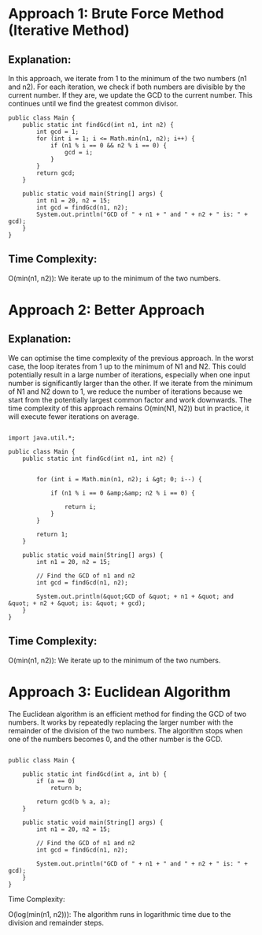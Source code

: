 # Approach 1: Brute Force Method (Iterative Method)
## Explanation:
In this approach, we iterate from 1 to the minimum of the two numbers (n1 and n2). For each iteration, we check if both numbers are divisible by the current number. If they are, we update the GCD to the current number. This continues until we find the greatest common divisor.
```
public class Main {
    public static int findGcd(int n1, int n2) {
        int gcd = 1;
        for (int i = 1; i <= Math.min(n1, n2); i++) {
            if (n1 % i == 0 && n2 % i == 0) {
                gcd = i;
            }
        }
        return gcd;
    }

    public static void main(String[] args) {
        int n1 = 20, n2 = 15;
        int gcd = findGcd(n1, n2);
        System.out.println("GCD of " + n1 + " and " + n2 + " is: " + gcd);
    }
}

```
## Time Complexity:

O(min(n1, n2)): We iterate up to the minimum of the two numbers.

# Approach 2: Better Approach
## Explanation:

We can optimise the time complexity of the previous approach. In the worst case, the loop iterates from 1 up to the minimum of N1 and N2. This could potentially result in a large number of iterations, especially when one input number is significantly larger than the other.
If we iterate from the minimum of N1 and N2 down to 1, we reduce the number of iterations because we start from the potentially largest common factor and work downwards.
The time complexity of this approach remains O(min(N1, N2)) but in practice, it will execute fewer iterations on average.
```
                                
import java.util.*;

public class Main {
    public static int findGcd(int n1, int n2) {
       
        
        for (int i = Math.min(n1, n2); i &gt; 0; i--) {
            
            if (n1 % i == 0 &amp;&amp; n2 % i == 0) {
                
                return i;
            }
        }
     
        return 1;
    }

    public static void main(String[] args) {
        int n1 = 20, n2 = 15;
        
        // Find the GCD of n1 and n2
        int gcd = findGcd(n1, n2);

        System.out.println(&quot;GCD of &quot; + n1 + &quot; and &quot; + n2 + &quot; is: &quot; + gcd);
    }
}
```




## Time Complexity:

O(min(n1, n2)): We iterate up to the minimum of the two numbers.





# Approach 3: Euclidean Algorithm
The Euclidean algorithm is an efficient method for finding the GCD of two numbers. It works by repeatedly replacing the larger number with the remainder of the division of the two numbers. The algorithm stops when one of the numbers becomes 0, and the other number is the GCD.
```
                                
public class Main {
 
    public static int findGcd(int a, int b) {
        if (a == 0)
            return b;

        return gcd(b % a, a);
    }

    public static void main(String[] args) {
        int n1 = 20, n2 = 15;

        // Find the GCD of n1 and n2
        int gcd = findGcd(n1, n2);

        System.out.println("GCD of " + n1 + " and " + n2 + " is: " + gcd);
    }
}
```
Time Complexity:

O(log(min(n1, n2))): The algorithm runs in logarithmic time due to the division and remainder steps.

